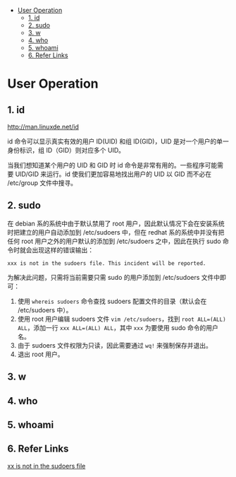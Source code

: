 - [User Operation](#user-operation)
  - [1. id](#1-id)
  - [2. sudo](#2-sudo)
  - [3. w](#3-w)
  - [4. who](#4-who)
  - [5. whoami](#5-whoami)
  - [6. Refer Links](#6-refer-links)

# User Operation

## 1. id

http://man.linuxde.net/id

id 命令可以显示真实有效的用户 ID(UID) 和组 ID(GID)，UID 是对一个用户的单一身份标识，组 ID（GID）则对应多个 UID。

当我们想知道某个用户的 UID 和 GID 时 id 命令是非常有用的。一些程序可能需要 UID/GID 来运行。id 使我们更加容易地找出用户的 UID 以 GID 而不必在 /etc/group 文件中搜寻。

## 2. sudo

在 debian 系的系统中由于默认禁用了 root 用户，因此默认情况下会在安装系统时把建立的用户自动添加到 /etc/sudoers 中，但在 redhat 系的系统中并没有把任何 root 用户之外的用户默认的添加到 /etc/sudoers 之中，因此在执行 sudo 命令时就会出现这样的错误输出：
```
xxx is not in the sudoers file. This incident will be reported.
```

为解决此问题，只需将当前需要只需 sudo 的用户添加到 /etc/sudoers 文件中即可：
1. 使用 `whereis sudoers` 命令查找 sudoers 配置文件的目录（默认会在 /etc/sudoers 中）。
1. 使用 root 用户编辑 sudoers 文件 `vim /etc/sudoers`，找到 `root ALL=(ALL) ALL`，添加一行 `xxx ALL=(ALL) ALL`，其中 `xxx` 为要使用 sudo 命令的用户名。
1. 由于 sudoers 文件权限为只读，因此需要通过 `wq!` 来强制保存并退出。
1. 退出 root 用户。

## 3. w

## 4. who

## 5. whoami

## 6. Refer Links

[xx is not in the sudoers file](https://www.cnblogs.com/evasnowind/archive/2011/02/04/1949113.html)